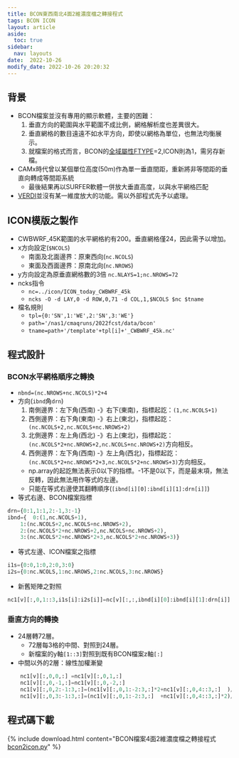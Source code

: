 ```yaml
---
title: BCON東西南北4面2維濃度檔之轉接程式
tags: BCON ICON
layout: article
aside:
  toc: true
sidebar:
  nav: layouts
date:  2022-10-26
modify_date: 2022-10-26 20:20:32
---
```


## 背景
- BCON檔案並沒有專用的顯示軟體，主要的困難：
  1. 垂直方向的範圍與水平範圍不成比例，網格解析度也差異很大。
  1. 垂直網格的數目遠遠不如水平方向，即使以網格為單位，也無法均衡展示。
  1. 就檔案的格式而言，BCON的[全域屬性FTYPE](https://sinotec2.github.io/Focus-on-Air-Quality/AQana/GAQuality/ECMWF_rean/grb2bc/#bcon模版之準備)=2,ICON則為1，需另存新檔。
- CAMx時代曾以某個單位高度(50m)作為單一垂直間距，重新將非等間距的垂直向轉成等間距系統
  - 最後結果再以SURFER軟體一併放大垂直高度，以與水平網格匹配
- [VERDI](https://sinotec2.github.io/Focus-on-Air-Quality/utilities/Graphics/VERDI)並沒有某一維度放大的功能。需以外部程式先予以處理。

## ICON模版之製作
- CWBWRF_45K範圍的水平網格約有200。垂直網格僅24，因此需予以增加。
- x方向設定(`$NCOLS`)
  - 南面及北面邊界：原東西向(`nc.NCOLS`)
  - 東面及西面邊界：原南北向(`nc.NROWS`)
- y方向設定為原垂直網格數的3倍
  `nc.NLAYS=1;nc.NROWS=72`
- ncks指令
  - `nc=../icon/ICON_today_CWBWRF_45k`
  - `ncks -O -d LAY,0 -d ROW,0,71 -d COL,1,$NCOLS $nc $tname`
- 檔名規則
  - `tpl={0:'SN',1:'WE',2:'SN',3:'WE'}`
  - `path='/nas1/cmaqruns/2022fcst/data/bcon'`
  - `tname=path+'/template'+tpl[i]+'_CWBWRF_45k.nc'`

## 程式設計
### BCON水平網格順序之轉換
- `nbnd=(nc.NROWS+nc.NCOLS)*2+4`
- 方向(`ibnd`角`drn`)
  1. 南側邊界：左下角(西南) -》右下(東南)，指標起訖：`(1,nc.NCOLS+1)`
  1. 西側邊界：右下角(東南)  -》右上(東北)，指標起訖：`(nc.NCOLS+2,nc.NCOLS+nc.NROWS+2)`
  1. 北側邊界：左上角(西北)  -》右上(東北)，指標起訖：`(nc.NCOLS*2+nc.NROWS+2,nc.NCOLS+nc.NROWS+2)`方向相反。
  1. 西側邊界：左下角(西南) -》左上角(西北)，指標起訖：`(nc.NCOLS*2+nc.NROWS*2+3,nc.NCOLS*2+nc.NROWS+3)`方向相反。
    - np.array的起訖無法表示0以下的指標。-1不是0以下，而是最末項，無法反轉，因此無法用作等式的左邊。
    - 只能在等式右邊使其翻轉順序(`[ibnd[i][0]:ibnd[i][1]:drn[i]]`)
- 等式右邊、BCON檔案指標

```python
drn={0:1,1:1,2:-1,3:-1}
ibnd={	0:(1,nc.NCOLS+1),
	1:(nc.NCOLS+2,nc.NCOLS+nc.NROWS+2),
	2:(nc.NCOLS*2+nc.NROWS+2,nc.NCOLS+nc.NROWS+2),
	3:(nc.NCOLS*2+nc.NROWS*2+3,nc.NCOLS*2+nc.NROWS+3)}
```
- 等式左邊、ICON檔案之指標

```python
i1s={0:0,1:0,2:0,3:0}
i2s={0:nc.NCOLS,1:nc.NROWS,2:nc.NCOLS,3:nc.NROWS}
```
- 新舊矩陣之對照

```python
nc1[v][:,0,1::3,i1s[i]:i2s[i]]=nc[v][:,:,ibnd[i][0]:ibnd[i][1]:drn[i]]
```

### 垂直方向的轉換
- 24層轉72層。
  - 72層每3格的中間、對照到24層。
  - 新檔案的y軸`[1::3]`對照到既有BCON檔案z軸`[:]`
- 中間以外的2層：線性加權漸變

```python
    nc1[v][:,0,0,:] =nc1[v][:,0,1,:]
    nc1[v][:,0,-1,:]=nc1[v][:,0,-2,:]
    nc1[v][:,0,2:-1:3,:]=(nc1[v][:,0,1:-2:3,:]*2+nc1[v][:,0,4::3,:]  )/3
    nc1[v][:,0,3:-1:3,:]=(nc1[v][:,0,1:-2:3,:]  +nc1[v][:,0,4::3,:]*2)/3
```

## 程式碼下載

{% include download.html content="BCON檔案4面2維濃度檔之轉接程式[bcon2icon.py][bcon2icon]" %}

[bcon2icon]: <https://github.com/sinotec2/Focus-on-Air-Quality/blob/main/GridModels/BCON/bcon2icon.py> "BCON檔案4面2維濃度檔之轉接程式"